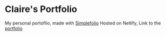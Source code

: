 # Claire's Portfolio

My personal portoflio, made with [Simplefolio](https://github.com/cobidev/simplefolio)
Hosted on Netlify, Link to the [portfolio](https://claire-peng.netlify.app/)
